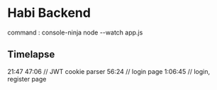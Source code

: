 # Habi Backend

command : console-ninja node --watch app.js

## Timelapse
21:47
47:06 // JWT cookie parser
56:24 // login page
1:06:45 // login, register page